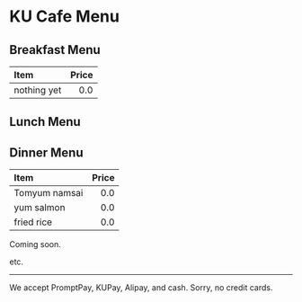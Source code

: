 # KU Cafe Menu

## Breakfast Menu

| Item                                   | Price |
|:---------------------------------------|------:|
| nothing yet                            |  0.0  |

## Lunch Menu







## Dinner Menu

| Item                                   | Price |
|:---------------------------------------|------:|
| Tomyum namsai                          |  0.0  |
| yum salmon                             |  0.0  |
| fried rice                             |  0.0  |

Coming soon.

etc.

---

We accept PromptPay, KUPay, Alipay, and cash. Sorry, no credit cards.

